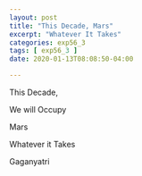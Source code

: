 ```yaml
---
layout: post
title: "This Decade, Mars"
excerpt: "Whatever It Takes"
categories: exp56_3
tags: [ exp56_3 ]
date: 2020-01-13T08:08:50-04:00

---
```



This Decade,

We will Occupy

Mars

Whatever it Takes

Gaganyatri
